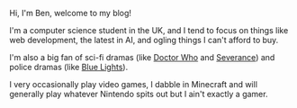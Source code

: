 Hi, I'm Ben, welcome to my blog!
 
I'm a computer science student in the UK, and I tend to focus on things like web development, the latest in AI, and ogling things I can't afford to buy.

I'm also a big fan of sci-fi dramas (like [Doctor Who](https://ondisneyplus.disney.com/show/doctor-who) and [Severance](https://tv.apple.com/gb/show/severance/umc.cmc.1srk2goyh2q2zdxcx605w8vtx)) and police dramas (like [Blue Lights](https://www.bbc.co.uk/iplayer/episodes/p0f2cxpr?partner=com.google&campaign=catalogue&medium=referral)).

I very occasionally play video games, I dabble in Minecraft and will generally play whatever Nintendo spits out but I ain't exactly a gamer.

